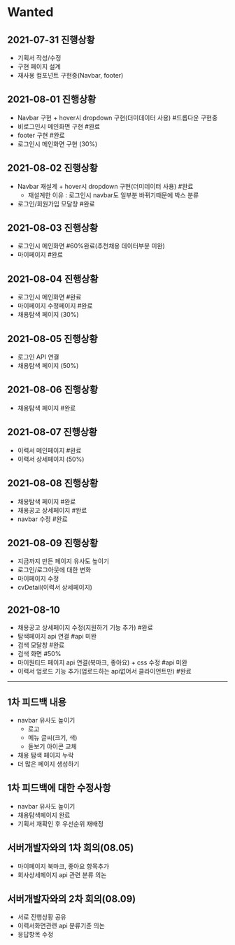 # Wanted  
## 2021-07-31 진행상황  
- 기획서 작성/수정  
- 구현 페이지 설계  
- 재사용 컴포넌트 구현중(Navbar, footer)  
  
## 2021-08-01 진행상황  
- Navbar 구현 + hover시 dropdown 구현(더미데이터 사용) #드롭다운 구현중  
- 비로그인시 메인화면 구현  #완료
- footer 구현 #완료  
- 로그인시 메인화면 구현 (30%)  
  
## 2021-08-02 진행상황  
- Navbar 재설계 + hover시 dropdown 구현(더미데이터 사용) #완료  
    - 재설계한 이유 : 로그인시 navbar도 일부분 바뀌기때문에 박스 분류    
- 로그인/회원가입 모달창 #완료  
  
## 2021-08-03 진행상황  
- 로그인시 메인화면 #60%완료(추천채용 데이터부분 미완)  
- 마이페이지 #완료   
  
## 2021-08-04 진행상황  
- 로그인시 메인화면 #완료  
- 마이페이지 수정페이지 #완료  
- 채용탐색 페이지 (30%)   
  
## 2021-08-05 진행상황  
- 로그인 API 연결   
- 채용탐색 페이지 (50%)  
  
## 2021-08-06 진행상황  
- 채용탐색 페이지 #완료      
  
## 2021-08-07 진행상황  
- 이력서 메인페이지 #완료  
- 이력서 상세페이지 (50%) 
## 2021-08-08 진행상황  
- 채용탐색 페이지 #완료  
- 채용공고 상세페이지 #완료   
- navbar 수정 #완료  
  
## 2021-08-09 진행상황  
- 지금까지 만든 페이지 유사도 높이기  
- 로그인/로그아웃에 대한 변화  
- 마이페이지 수정  
- cvDetail(이력서 상세페이지)  
  
## 2021-08-10  
- 채용공고 상세페이지 수정(지원하기 기능 추가) #완료  
- 탐색페이지 api 연결  #api 미완  
- 검색 모달창 #완료  
- 검색 화면 #50%  
- 마이원티드 페이지 api 연결(북마크, 좋아요) + css 수정 #api 미완  
- 이력서 업로드 기능 추가(업로드하는 api없어서 클라이언트만) #완료  

---  

## 1차 피드백 내용  
- navbar 유사도 높이기  
    - 로고  
    - 메뉴 글씨(크기, 색)  
    - 돋보기 아이콘 교체  
- 채용 탐색 페이지 누락  
- 더 많은 페이지 생성하기  
  
## 1차 피드백에 대한 수정사항  
- navbar 유사도 높이기  
- 채용탐색페이지 완료  
- 기획서 재확인 후 우선순위 재배정  
  
## 서버개발자와의 1차 회의(08.05)  
- 마이페이지 북마크, 좋아요 항목추가  
- 회사상세페이지 api 관련 분류 의논  


## 서버개발자와의 2차 회의(08.09)  
- 서로 진행상황 공유  
- 이력서화면관련 api 분류기준 의논  
- 응답항목 수정
